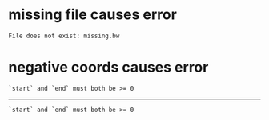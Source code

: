 # missing file causes error

    File does not exist: missing.bw

# negative coords causes error

    `start` and `end` must both be >= 0

---

    `start` and `end` must both be >= 0


